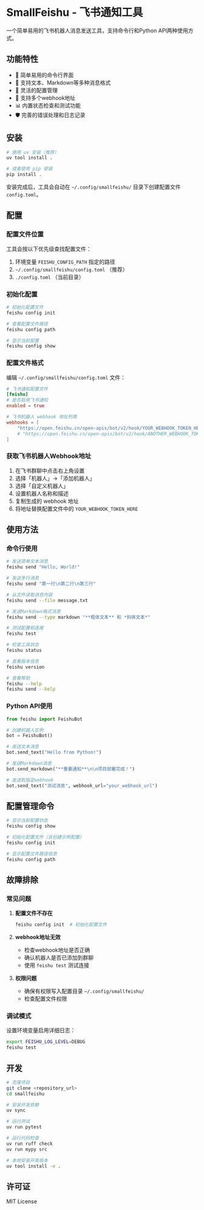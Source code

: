 # SmallFeishu - 飞书通知工具

一个简单易用的飞书机器人消息发送工具，支持命令行和Python API两种使用方式。

## 功能特性

- 🚀 简单易用的命令行界面
- 📝 支持文本、Markdown等多种消息格式
- 🔧 灵活的配置管理
- 🔄 支持多个webhook地址
- 📊 内置状态检查和测试功能
- 🛡️ 完善的错误处理和日志记录

## 安装

```bash
# 使用 uv 安装（推荐）
uv tool install .

# 或者使用 pip 安装
pip install .
```

安装完成后，工具会自动在 `~/.config/smallfeishu/` 目录下创建配置文件 `config.toml`。

## 配置

### 配置文件位置

工具会按以下优先级查找配置文件：

1. 环境变量 `FEISHU_CONFIG_PATH` 指定的路径
2. `~/.config/smallfeishu/config.toml` （推荐）
3. `./config.toml` （当前目录）

### 初始化配置

```bash
# 初始化配置文件
feishu config init

# 查看配置文件路径
feishu config path

# 显示当前配置
feishu config show
```

### 配置文件格式

编辑 `~/.config/smallfeishu/config.toml` 文件：

```toml
# 飞书通知配置文件
[feishu]
# 是否启用飞书通知
enabled = true

# 飞书机器人 webhook 地址列表
webhooks = [
    "https://open.feishu.cn/open-apis/bot/v2/hook/YOUR_WEBHOOK_TOKEN_HERE"
    # "https://open.feishu.cn/open-apis/bot/v2/hook/ANOTHER_WEBHOOK_TOKEN_HERE"  # 可添加多个webhook
]
```

### 获取飞书机器人Webhook地址

1. 在飞书群聊中点击右上角设置
2. 选择「机器人」→「添加机器人」
3. 选择「自定义机器人」
4. 设置机器人名称和描述
5. 复制生成的 webhook 地址
6. 将地址替换配置文件中的 `YOUR_WEBHOOK_TOKEN_HERE`

## 使用方法

### 命令行使用

```bash
# 发送简单文本消息
feishu send "Hello, World!"

# 发送多行消息
feishu send "第一行\n第二行\n第三行"

# 从文件读取消息内容
feishu send --file message.txt

# 发送Markdown格式消息
feishu send --type markdown "**粗体文本** 和 *斜体文本*"

# 测试配置和连接
feishu test

# 检查工具状态
feishu status

# 查看版本信息
feishu version

# 查看帮助
feishu --help
feishu send --help
```

### Python API使用

```python
from feishu import FeishuBot

# 创建机器人实例
bot = FeishuBot()

# 发送文本消息
bot.send_text("Hello from Python!")

# 发送Markdown消息
bot.send_markdown("**重要通知**\n\n项目部署完成！")

# 发送到指定webhook
bot.send_text("测试消息", webhook_url="your_webhook_url")
```

## 配置管理命令

```bash
# 显示当前配置状态
feishu config show

# 初始化配置文件（会创建示例配置）
feishu config init

# 显示配置文件路径信息
feishu config path
```

## 故障排除

### 常见问题

1. **配置文件不存在**
   ```bash
   feishu config init  # 初始化配置文件
   ```

2. **webhook地址无效**
   - 检查webhook地址是否正确
   - 确认机器人是否已添加到群聊
   - 使用 `feishu test` 测试连接

3. **权限问题**
   - 确保有权限写入配置目录 `~/.config/smallfeishu/`
   - 检查配置文件权限

### 调试模式

设置环境变量启用详细日志：

```bash
export FEISHU_LOG_LEVEL=DEBUG
feishu test
```

## 开发

```bash
# 克隆项目
git clone <repository_url>
cd smallfeishu

# 安装开发依赖
uv sync

# 运行测试
uv run pytest

# 运行代码检查
uv run ruff check
uv run mypy src

# 本地安装开发版本
uv tool install -e .
```

## 许可证

MIT License